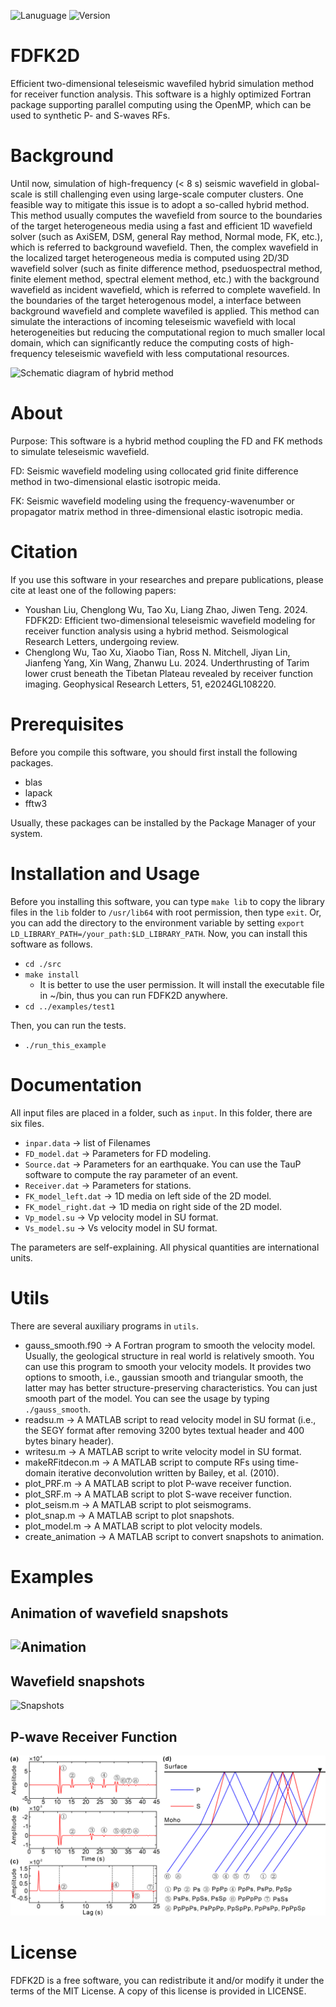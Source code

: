 ![Lanuguage](https://img.shields.io/badge/-Fortran-734f96?logo=fortran)
![Version](https://img.shields.io/static/v1?label=version&message=0.8&color=blue)
# FDFK2D
Efficient two-dimensional teleseismic wavefiled hybrid simulation method for receiver function analysis. This software is a highly optimized Fortran package supporting parallel computing using the OpenMP, which can be used to synthetic P- and S-waves RFs.

# Background
Until now, simulation of high-frequency (< 8 s) seismic wavefield in global-scale is still challenging even using large-scale computer clusters. One feasible way to mitigate this issue is to adopt a so-called hybrid method. This method usually computes the wavefield from source to the boundaries of the target heterogeneous media using a fast and efficient 1D wavefield solver (such as AxiSEM, DSM, general Ray method, Normal mode, FK, etc.), which is referred to background wavefield. Then, the complex wavefield in the localized target heterogeneous media is computed using 2D/3D wavefield solver (such as finite difference method, pseduospectral method, finite element method, spectral element method, etc.) with the background wavefield as incident wavefield, which is referred to complete wavefield. In the boundaries of the target heterogenous model, a interface between background wavefield and complete wavefiled is applied. This method can simulate the interactions of incoming teleseismic wavefield with local heterogeneities but reducing the computational region to much smaller local domain, which can significantly reduce the computing costs of high-frequency teleseismic wavefield with less computational resources. 

![Schematic diagram of hybrid method](https://github.com/YoushanLiu/FDFK2D/blob/master/images/Hybrid%20method.png)

# About
Purpose: This software is a hybrid method coupling the FD and FK methods to simulate teleseismic wavefield.

FD: Seismic wavefield modeling using collocated grid finite difference method in two-dimensional elastic isotropic meida.

FK: Seismic wavefield modeling using the frequency-wavenumber or propagator matrix method in three-dimensional elastic isotropic media.

# Citation
If you use this software in your researches and prepare publications, please cite at least one of the following papers:

- Youshan Liu, Chenglong Wu, Tao Xu, Liang Zhao, Jiwen Teng. 2024. FDFK2D: Efficient two-dimensional teleseismic wavefield modeling
   for receiver function analysis using a hybrid method. Seismological Research Letters, undergoing review.
- Chenglong Wu, Tao Xu, Xiaobo Tian, Ross N. Mitchell, Jiyan Lin, Jianfeng Yang, Xin Wang, Zhanwu Lu. 2024. Underthrusting of Tarim
   lower crust beneath the Tibetan Plateau revealed by receiver function imaging. Geophysical Research Letters, 51, e2024GL108220.

# Prerequisites
Before you compile this software, you should first install the following packages.
- blas
- lapack
- fftw3

Usually, these packages can be installed by the Package Manager of your system.

# Installation and Usage
Before you installing this software, you can type `make lib` to copy the library files in the `lib` folder to `/usr/lib64` with root permission, then type `exit`.
Or, you can add the directory to the environment variable by setting `export LD_LIBRARY_PATH=/your_path:$LD_LIBRARY_PATH`.
Now, you can install this software as follows.
- `cd ./src`
- `make install`
   - It is better to use the user permission. It will install the executable file in ~/bin, thus you can run FDFK2D anywhere.
- `cd ../examples/test1`

Then, you can run the tests.
- `./run_this_example`

# Documentation
All input files are placed in a folder, such as `input`.
In this folder, there are six files.
- `inpar.data`         -> list of Filenames
- `FD_model.dat`       -> Parameters for FD modeling.
- `Source.dat`         -> Parameters for an earthquake. You can use the TauP software to compute the ray parameter of an event.
- `Receiver.dat`       -> Parameters for stations.
- `FK_model_left.dat`  -> 1D media on left side of the 2D model.
- `FK_model_right.dat` -> 1D media on right side of the 2D model.
- `Vp_model.su`        -> Vp velocity model in SU format.
- `Vs_model.su`        -> Vs velocity model in SU format.

The parameters are self-explaining. All physical quantities are international units.

# Utils
There are several auxiliary programs in `utils`.
- gauss_smooth.f90 -> A Fortran program to smooth the velocity model. Usually, the geological structure in real world is relatively smooth. You can use this program to smooth your velocity models. It provides two options to smooth, i.e., gaussian smooth and triangular smooth, the latter may has better structure-preserving characteristics. You can just smooth part of the model. You can see the usage by typing `./gauss_smooth`.
- readsu.m         -> A MATLAB script to read velocity model in SU format (i.e., the SEGY format after removing 3200 bytes textual header and 400 bytes binary header).
- writesu.m        -> A MATLAB script to write velocity model in SU format.
- makeRFitdecon.m  -> A MATLAB script to compute RFs using time-domain iterative deconvolution written by Bailey, et al. (2010).
- plot_PRF.m       -> A MATLAB script to plot P-wave receiver function.
- plot_SRF.m       -> A MATLAB script to plot S-wave receiver function.
- plot_seism.m     -> A MATLAB script to plot seismograms.
- plot_snap.m      -> A MATLAB script to plot snapshots.
- plot_model.m     -> A MATLAB script to plot velocity models.
- create_animation -> A MATLAB script to convert snapshots to animation.

# Examples

## Animation of wavefield snapshots
![Animation](https://github.com/YoushanLiu/FDFK2D/blob/master/images/Altyn.gif)
-------

## Wavefield snapshots
![Snapshots](https://github.com/YoushanLiu/FDFK2D/blob/master/images/snapshots.png)


## P-wave Receiver Function
![PRF](https://github.com/YoushanLiu/FDFK2D/blob/master/images/PRF.png)


# License
FDFK2D is a free software, you can redistribute it and/or modify it under the terms of the MIT License. A copy of this license is provided in LICENSE.
